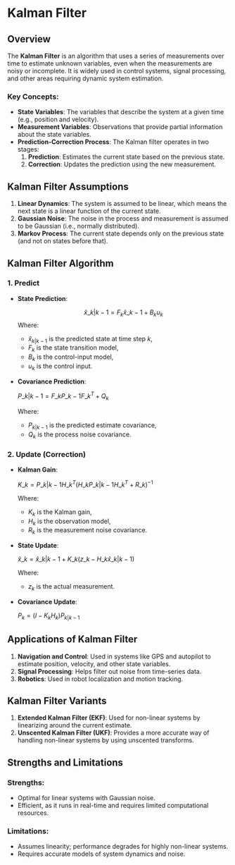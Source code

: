 # Kalman Filter

## Overview
The **Kalman Filter** is an algorithm that uses a series of measurements over time to estimate unknown variables, even when the measurements are noisy or incomplete. It is widely used in control systems, signal processing, and other areas requiring dynamic system estimation.

### Key Concepts:
- **State Variables**: The variables that describe the system at a given time (e.g., position and velocity).
- **Measurement Variables**: Observations that provide partial information about the state variables.
- **Prediction-Correction Process**: The Kalman filter operates in two stages:
  1. **Prediction**: Estimates the current state based on the previous state.
  2. **Correction**: Updates the prediction using the new measurement.

## Kalman Filter Assumptions
1. **Linear Dynamics**: The system is assumed to be linear, which means the next state is a linear function of the current state.
2. **Gaussian Noise**: The noise in the process and measurement is assumed to be Gaussian (i.e., normally distributed).
3. **Markov Process**: The current state depends only on the previous state (and not on states before that).

## Kalman Filter Algorithm

### 1. Predict
- **State Prediction**:
  
  $$\hat{x}\_{k|k-1} = F_k \hat{x}\_{k-1} + B_k u_k$$
  Where:
  - $\hat{x}_{k|k-1}$ is the predicted state at time step $k$,
  - $F_k$ is the state transition model,
  - $B_k$ is the control-input model,
  - $u_k$ is the control input.

- **Covariance Prediction**:
  
  $P\_{k|k-1} = F\_k P\_{k-1} F\_k^T + Q_k$
  
  Where:
  - $P_{k|k-1}$ is the predicted estimate covariance,
  - $Q_k$ is the process noise covariance.

### 2. Update (Correction)
- **Kalman Gain**:
  
  $K\_k = P\_{k|k-1} H\_k^T (H\_k P\_{k|k-1} H\_k^T + R\_k)^{-1}$
  
  Where:
  - $K_k$ is the Kalman gain,
  - $H_k$ is the observation model,
  - $R_k$ is the measurement noise covariance.

- **State Update**:
  
  $\hat{x}\_k = \hat{x}\_{k|k-1} + K\_k (z\_k - H\_k \hat{x}\_{k|k-1})$
  
  Where:
  - $z_k$ is the actual measurement.

- **Covariance Update**:
  
  $P_k = (I - K_k H_k) P_{k|k-1}$

## Applications of Kalman Filter
1. **Navigation and Control**: Used in systems like GPS and autopilot to estimate position, velocity, and other state variables.
2. **Signal Processing**: Helps filter out noise from time-series data.
3. **Robotics**: Used in robot localization and motion tracking.

## Kalman Filter Variants
1. **Extended Kalman Filter (EKF)**: Used for non-linear systems by linearizing around the current estimate.
2. **Unscented Kalman Filter (UKF)**: Provides a more accurate way of handling non-linear systems by using unscented transforms.

## Strengths and Limitations
### Strengths:
- Optimal for linear systems with Gaussian noise.
- Efficient, as it runs in real-time and requires limited computational resources.

### Limitations:
- Assumes linearity; performance degrades for highly non-linear systems.
- Requires accurate models of system dynamics and noise.
